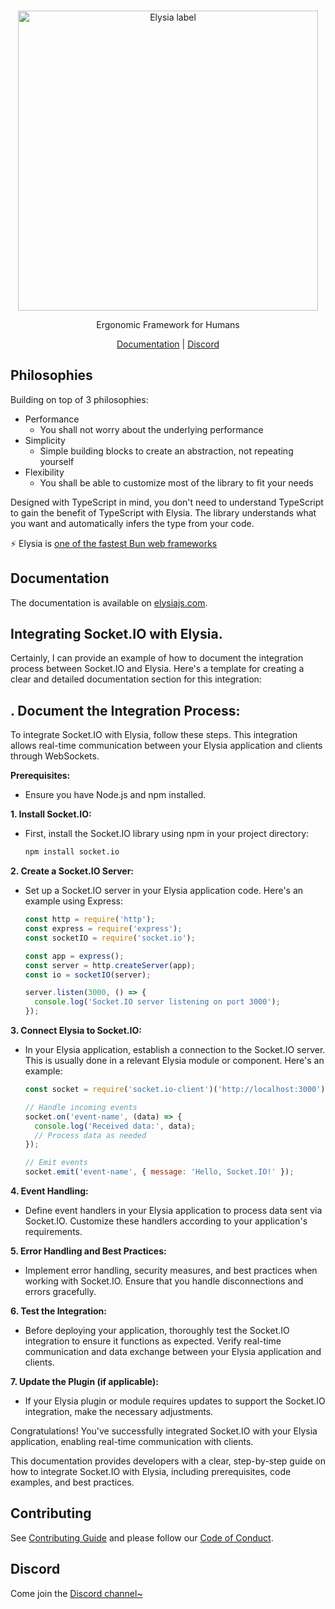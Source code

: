 <br>
<p align=center>
  <img width=480 src=https://user-images.githubusercontent.com/35027979/205498891-b75dc404-3232-4929-b216-823aa7373b71.png alt='Elysia label' />
</p>

<p align=center>Ergonomic Framework for Humans</p>

<p align=center>
    <a href=https://elysiajs.com>Documentation</a> | <a href=https://discord.gg/eaFJ2KDJck>Discord</a>
</p>

## Philosophies
Building on top of 3 philosophies:

- Performance
    - You shall not worry about the underlying performance
- Simplicity
    - Simple building blocks to create an abstraction, not repeating yourself
- Flexibility
    - You shall be able to customize most of the library to fit your needs

Designed with TypeScript in mind, you don't need to understand TypeScript to gain the benefit of TypeScript with Elysia. The library understands what you want and automatically infers the type from your code.

⚡️ Elysia is [one of the fastest Bun web frameworks](https://github.com/SaltyAom/bun-http-framework-benchmark)

## Documentation
The documentation is available on [elysiajs.com](https://elysiajs.com).

## Integrating Socket.IO with Elysia.
Certainly, I can provide an example of how to document the integration process between Socket.IO and Elysia. Here's a template for creating a clear and detailed documentation section for this integration:

## **. Document the Integration Process:**

   To integrate Socket.IO with Elysia, follow these steps. This integration allows real-time communication between your Elysia application and clients through WebSockets. 

   **Prerequisites:**
   - Ensure you have Node.js and npm installed.

   **1. Install Socket.IO:**
   - First, install the Socket.IO library using npm in your project directory:

     ```bash
     npm install socket.io
     ```

   **2. Create a Socket.IO Server:**
   - Set up a Socket.IO server in your Elysia application code. Here's an example using Express:

     ```javascript
     const http = require('http');
     const express = require('express');
     const socketIO = require('socket.io');
     
     const app = express();
     const server = http.createServer(app);
     const io = socketIO(server);

     server.listen(3000, () => {
       console.log('Socket.IO server listening on port 3000');
     });
     ```

   **3. Connect Elysia to Socket.IO:**
   - In your Elysia application, establish a connection to the Socket.IO server. This is usually done in a relevant Elysia module or component. Here's an example:

     ```javascript
     const socket = require('socket.io-client')('http://localhost:3000');

     // Handle incoming events
     socket.on('event-name', (data) => {
       console.log('Received data:', data);
       // Process data as needed
     });

     // Emit events
     socket.emit('event-name', { message: 'Hello, Socket.IO!' });
     ```

   **4. Event Handling:**
   - Define event handlers in your Elysia application to process data sent via Socket.IO. Customize these handlers according to your application's requirements.

   **5. Error Handling and Best Practices:**
   - Implement error handling, security measures, and best practices when working with Socket.IO. Ensure that you handle disconnections and errors gracefully.

   **6. Test the Integration:**
   - Before deploying your application, thoroughly test the Socket.IO integration to ensure it functions as expected. Verify real-time communication and data exchange between your Elysia application and clients.

   **7. Update the Plugin (if applicable):**
   - If your Elysia plugin or module requires updates to support the Socket.IO integration, make the necessary adjustments.

   Congratulations! You've successfully integrated Socket.IO with your Elysia application, enabling real-time communication with clients.

   This documentation provides developers with a clear, step-by-step guide on how to integrate Socket.IO with Elysia, including prerequisites, code examples, and best practices.

## Contributing
See [Contributing Guide](CONTRIBUTING.md) and please follow our [Code of Conduct](CODE_OF_CONDUCT.md).

## Discord
Come join the [Discord channel~](https://discord.gg/eaFJ2KDJck)
